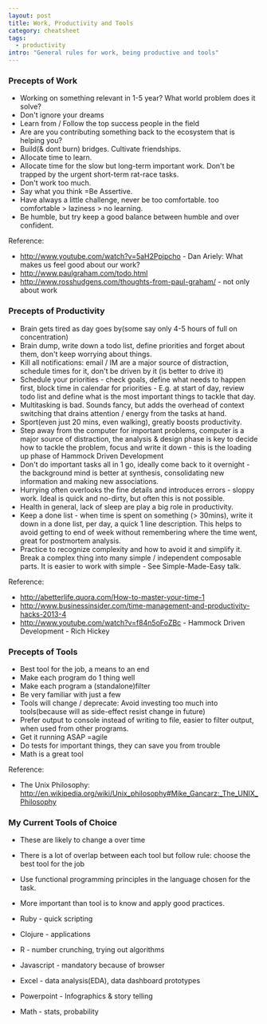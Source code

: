 ```yaml
---
layout: post
title: Work, Productivity and Tools
category: cheatsheet
tags:
  - productivity  
intro: "General rules for work, being productive and tools"
---
```


### Precepts of Work

  - Working on something relevant in 1-5 year? What world problem does it solve?
  - Don't ignore your dreams
  - Learn from / Follow the top success people in the field
  - Are are you contributing something back to the ecosystem that is helping you?
  - Build(& dont burn) bridges. Cultivate friendships.
  - Allocate time to learn.
  - Allocate time for the slow but long-term important work. Don't be trapped by the urgent short-term rat-race tasks.
  - Don't work too much.
  - Say what you think =Be Assertive.
  - Have always a little challenge, never be too comfortable. too comfortable > laziness > no learning.
  - Be humble, but try keep a good balance between humble and over confident.
  

Reference: 
- http://www.youtube.com/watch?v=5aH2Ppjpcho - Dan Ariely: What makes us feel good about our work?
- http://www.paulgraham.com/todo.html
- http://www.rosshudgens.com/thoughts-from-paul-graham/ - not only about work

### Precepts of Productivity

  - Brain gets tired as day goes by(some say only 4-5 hours of full on concentration)
  - Brain dump, write down a todo list, define priorities and forget about them, don't keep worrying about things.
  - Kill all notifications: email / IM are a major source of distraction, schedule times for it, don't be driven by it (is better to drive it)
  - Schedule your priorities - check goals, define what needs to happen first, block time in calendar for priorities - E.g. at start of day, review todo list and define what is the most important things to tackle that day.
  - Multitasking is bad. Sounds fancy, but adds the overhead of context switching that drains attention / energy from the tasks at hand.
  - Sport(even just 20 mins, even walking), greatly boosts productivity.
  - Step away from the computer for important problems, computer is a major source of distraction, the analysis & design phase is key to decide how to tackle the problem, focus and write it down - this is the loading up phase of Hammock Driven Development
  - Don't do important tasks all in 1 go, ideally come back to it overnight - the background mind is better at synthesis, consolidating new information and making new associations.
  - Hurrying often overlooks the fine details and introduces errors - sloppy work. Ideal is quick and no-dirty, but often this is not possible.
  - Health in general, lack of sleep are play a big role in productivity.
  - Keep a done list - when time is spent on something (> 30mins), write it down in a done list, per day, a quick 1 line description. This helps to avoid getting to end of week without remembering where the time went, great for postmortem analysis.
  - Practice to recognize complexity and how to avoid it and simplify it. Break a complex thing into many simple / independent composable parts. It is easier to work with simple - See Simple-Made-Easy talk.

Reference: 

- http://abetterlife.quora.com/How-to-master-your-time-1
- http://www.businessinsider.com/time-management-and-productivity-hacks-2013-4
- http://www.youtube.com/watch?v=f84n5oFoZBc - Hammock Driven Development - Rich Hickey

### Precepts of Tools

  - Best tool for the job, a means to an end
  - Make each program do 1 thing well
  - Make each program a (standalone)filter    
  - Be very familiar with just a few
  - Tools will change / deprecate: Avoid investing too much into tools(because will as side-effect resist change in future)
  - Prefer output to console instead of writing to file, easier to filter output, when used from other programs.
  - Get it running ASAP =agile
  - Do tests for important things, they can save you from trouble
  - Math is a great tool

Reference:

- The Unix Philosophy: http://en.wikipedia.org/wiki/Unix_philosophy#Mike_Gancarz:_The_UNIX_Philosophy


### My Current Tools of Choice

- These are likely to change a over time
- There is a lot of overlap between each tool but follow rule: choose the best tool for the job
- Use functional programming principles in the language chosen for the task.
- More important than tool is to know and apply good practices.


- Ruby - quick scripting
- Clojure - applications
- R - number crunching, trying out algorithms
- Javascript - mandatory because of browser
- Excel - data analysis(EDA), data dashboard prototypes
- Powerpoint - Infographics & story telling
- Math - stats, probability